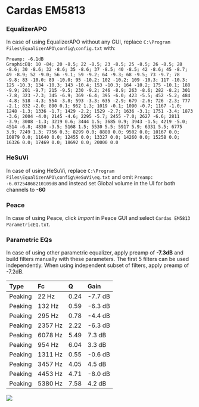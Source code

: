 # Cardas EM5813

### EqualizerAPO
In case of using EqualizerAPO without any GUI, replace `C:\Program Files\EqualizerAPO\config\config.txt`
with:
```
Preamp: -6.1dB
GraphicEQ: 10 -84; 20 -8.5; 22 -8.5; 23 -8.5; 25 -8.5; 26 -8.5; 28 -8.6; 30 -8.6; 32 -8.6; 35 -8.6; 37 -8.5; 40 -8.5; 42 -8.6; 45 -8.7; 49 -8.9; 52 -9.0; 56 -9.1; 59 -9.2; 64 -9.3; 68 -9.5; 73 -9.7; 78 -9.8; 83 -10.0; 89 -10.0; 95 -10.2; 102 -10.2; 109 -10.3; 117 -10.3; 125 -10.3; 134 -10.3; 143 -10.4; 153 -10.3; 164 -10.2; 175 -10.1; 188 -9.9; 201 -9.7; 215 -9.5; 230 -9.2; 246 -8.9; 263 -8.6; 282 -8.2; 301 -7.8; 323 -7.3; 345 -6.9; 369 -6.4; 395 -6.0; 423 -5.5; 452 -5.2; 484 -4.8; 518 -4.3; 554 -3.8; 593 -3.3; 635 -2.9; 679 -2.6; 726 -2.3; 777 -2.1; 832 -2.0; 890 0.1; 952 1.3; 1019 -0.1; 1090 -0.7; 1167 -1.0; 1248 -1.3; 1336 -1.7; 1429 -2.2; 1529 -2.7; 1636 -3.1; 1751 -3.4; 1873 -3.6; 2004 -4.0; 2145 -4.6; 2295 -5.7; 2455 -7.0; 2627 -6.6; 2811 -3.9; 3008 -1.3; 3219 0.6; 3444 1.5; 3685 0.9; 3943 -1.5; 4219 -5.0; 4514 -6.8; 4830 -3.5; 5168 1.5; 5530 5.5; 5917 5.9; 6331 5.5; 6775 3.9; 7249 1.3; 7756 0.3; 8299 0.0; 8880 0.0; 9502 0.0; 10167 0.0; 10879 0.0; 11640 0.0; 12455 0.0; 13327 0.0; 14260 0.0; 15258 0.0; 16326 0.0; 17469 0.0; 18692 0.0; 20000 0.0
```

### HeSuVi
In case of using HeSuVi, replace `C:\Program Files\EqualizerAPO\config\HeSuVi\eq.txt` and omit `Preamp:
-6.07254868210109dB` and instead set Global volume in the UI for both channels to **-60**

### Peace
In case of using Peace, click *Import* in Peace GUI and select `Cardas EM5813 ParametricEQ.txt`.

### Parametric EQs
In case of using other parametric equalizer, apply preamp of **-7.3dB** and build filters manually
with these parameters. The first 5 filters can be used independently.
When using independent subset of filters, apply preamp of -7.2dB.

| Type    | Fc      |    Q | Gain    |
|:--------|:--------|:-----|:--------|
| Peaking | 22 Hz   | 0.24 | -7.7 dB |
| Peaking | 132 Hz  | 0.59 | -6.3 dB |
| Peaking | 295 Hz  | 0.78 | -4.4 dB |
| Peaking | 2357 Hz | 2.22 | -6.3 dB |
| Peaking | 6078 Hz | 5.49 | 7.3 dB  |
| Peaking | 954 Hz  | 6.04 | 3.3 dB  |
| Peaking | 1311 Hz | 0.55 | -0.6 dB |
| Peaking | 3457 Hz | 4.05 | 4.5 dB  |
| Peaking | 4453 Hz | 4.71 | -8.0 dB |
| Peaking | 5380 Hz | 7.58 | 4.2 dB  |

![](https://raw.githubusercontent.com/jaakkopasanen/AutoEq/master/results/headphonecom/sbaf-serious/Cardas%20EM5813/Cardas%20EM5813.png)